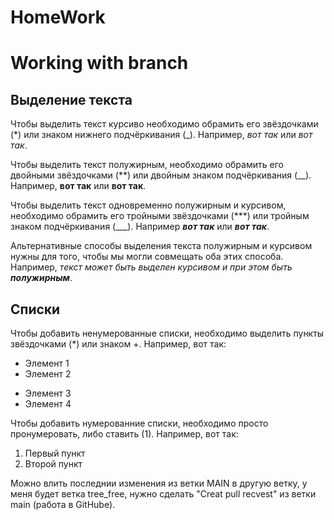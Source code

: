 # HomeWork
# Working with branch

## Выделение текста

Чтобы выделить текст курсиво необходимо обрамить его звёздочками (*) или знаком нижнего подчёркивания (_). Например, *вот так* или _вот так_.

Чтобы выделить текст полужирным, необходимо обрамить его двойными звёздочками (**) или двойным знаком подчёркивания (__). Например, **вот так** или __вот так__.

Чтобы выделить текст одновременно полужирным и курсивом, необходимо обрамить его тройными звёздочками (***) или тройным знаком подчёркивания (___). Например ***вот так*** или ___вот так___.

Альтернативные способы выделения текста полужирным и курсивом нужны для того, чтобы мы могли совмещать оба этих способа. Например, _текст может быть выделен курсивом и при этом быть **полужирным**_.

## Списки

Чтобы добавить ненумерованные списки, необходимо выделить пункты звёздочками (*) или знаком +.
Например, вот так:

* Элемент 1
* Элемент 2
+ Элемент 3
+ Элемент 4

Чтобы добавить нумерованние списки, необходимо просто пронумеровать, либо ставить (1). Например, вот так:

1. Первый пункт
1. Второй пункт

Можно влить последнии изменения из ветки MAIN в другую ветку, у меня будет ветка tree_free, нужно сделать "Creat pull recvest" из ветки main (работа в GitHubе).
